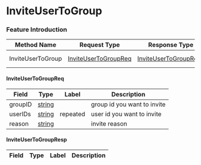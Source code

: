 # InviteUserToGroup

### Feature Introduction



| Method Name | Request Type | Response Type | Description |
| ----------- | ------------ | ------------- | ------------- |
| InviteUserToGroup | [InviteUserToGroupReq](#openim.sdk.group.InviteUserToGroupReq) | [InviteUserToGroupResp](#openim.sdk.group.InviteUserToGroupResp) | invite user to group |
 

#### InviteUserToGroupReq
| Field | Type | Label | Description |
| ----- | ---- | ----- | ----------- |
| groupID | [string](#string) |  | group id you want to invite |
| userIDs | [string](#string) | repeated | user id you want to invite |
| reason | [string](#string) |  | invite reason |
 

#### InviteUserToGroupResp
| Field | Type | Label | Description |
| ----- | ---- | ----- | ----------- |


